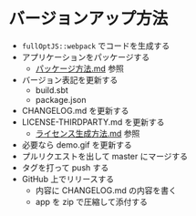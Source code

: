 # バージョンアップ方法

- `fullOptJS::webpack` でコードを生成する
- アプリケーションをパッケージする
    - [パッケージ方法.md](/doc/パッケージ方法.md) 参照
- バージョン表記を更新する
    - build.sbt
    - package.json
- CHANGELOG.md を更新する
- LICENSE-THIRDPARTY.md を更新する
    - [ライセンス生成方法.md](/doc/ライセンス生成方法.md) 参照
- 必要なら demo.gif を更新する
- プルリクエストを出して master にマージする
- タグを打って push する
- GitHub 上でリリースする
    - 内容に CHANGELOG.md の内容を書く
    - app を zip で圧縮して添付する
